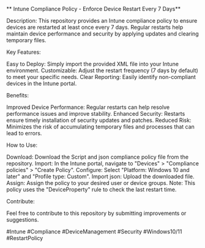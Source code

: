 ** Intune Compliance Policy - Enforce Device Restart Every 7 Days**

Description: This repository provides an Intune compliance policy to ensure devices are restarted at least once every 7 days. Regular restarts help maintain device performance and security by applying updates and clearing temporary files.

Key Features:

Easy to Deploy: Simply import the provided XML file into your Intune environment.
Customizable: Adjust the restart frequency (7 days by default) to meet your specific needs.
Clear Reporting: Easily identify non-compliant devices in the Intune portal.

Benefits:

Improved Device Performance: Regular restarts can help resolve performance issues and improve stability.
Enhanced Security: Restarts ensure timely installation of security updates and patches.
Reduced Risk: Minimizes the risk of accumulating temporary files and processes that can lead to errors.

How to Use:

Download: Download the Script and json compliance policy file from the repository.
Import: In the Intune portal, navigate to "Devices" > "Compliance policies" > "Create Policy".
Configure: Select "Platform: Windows 10 and later" and "Profile type: Custom".
Import json: Upload the downloaded file.
Assign: Assign the policy to your desired user or device groups.
Note: This policy uses the "DeviceProperty" rule to check the last restart time.

Contribute:

Feel free to contribute to this repository by submitting improvements or suggestions.

#Intune #Compliance #DeviceManagement #Security #Windows10/11 #RestartPolicy
